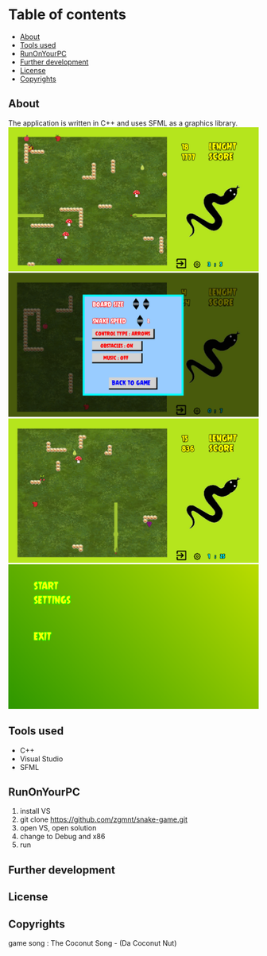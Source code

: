 # Table of contents
* [About](#about)
* [Tools used](#tools-used)
* [RunOnYourPC](#run)
* [Further development](#further-development)
* [License](#license)
* [Copyrights](#Copyrights)

## About

The application is written in C++ and uses SFML as a graphics library.
![sc1](img/sc1.png)
![sc2](img/sc2.png)
![sc3](img/sc3.png)
![sc4](img/sc4.png)
## Tools used
* C++
* Visual Studio
* SFML

## RunOnYourPC
1. install VS
2. git clone https://github.com/zgmnt/snake-game.git
3. open VS, open solution
4. change to Debug and x86
5. run
## Further development

## License

## Copyrights
game song : The Coconut Song - (Da Coconut Nut)
